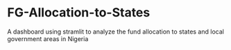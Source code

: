 # FG-Allocation-to-States
A dashboard using stramlit to analyze the fund allocation to states and local government areas in Nigeria
